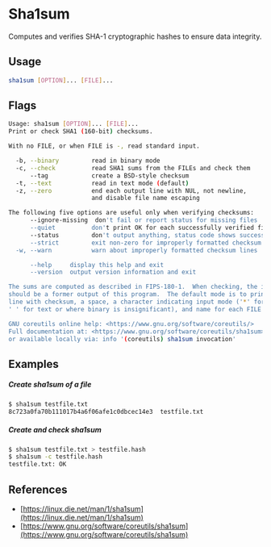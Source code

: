 # Sha1sum

Computes and verifies SHA-1 cryptographic hashes to ensure data integrity.

## Usage

```bash
sha1sum [OPTION]... [FILE]...
```

## Flags

```bash
Usage: sha1sum [OPTION]... [FILE]...
Print or check SHA1 (160-bit) checksums.

With no FILE, or when FILE is -, read standard input.

  -b, --binary         read in binary mode
  -c, --check          read SHA1 sums from the FILEs and check them
      --tag            create a BSD-style checksum
  -t, --text           read in text mode (default)
  -z, --zero           end each output line with NUL, not newline,
                       and disable file name escaping

The following five options are useful only when verifying checksums:
      --ignore-missing  don't fail or report status for missing files
      --quiet          don't print OK for each successfully verified file
      --status         don't output anything, status code shows success
      --strict         exit non-zero for improperly formatted checksum lines
  -w, --warn           warn about improperly formatted checksum lines

      --help     display this help and exit
      --version  output version information and exit

The sums are computed as described in FIPS-180-1.  When checking, the input
should be a former output of this program.  The default mode is to print a
line with checksum, a space, a character indicating input mode ('*' for binary,
' ' for text or where binary is insignificant), and name for each FILE.

GNU coreutils online help: <https://www.gnu.org/software/coreutils/>
Full documentation at: <https://www.gnu.org/software/coreutils/sha1sum>
or available locally via: info '(coreutils) sha1sum invocation'
```

## Examples

##### Create sha1sum of a file

```bash
$ sha1sum testfile.txt
8c723a0fa70b111017b4a6f06afe1c0dbcec14e3  testfile.txt
```

##### Create and check sha1sum

```bash
$ sha1sum testfile.txt > testfile.hash
$ sha1sum -c testfile.hash
testfile.txt: OK
```

## References

- [https://linux.die.net/man/1/sha1sum](https://linux.die.net/man/1/sha1sum)
- [https://www.gnu.org/software/coreutils/sha1sum](https://www.gnu.org/software/coreutils/sha1sum)
